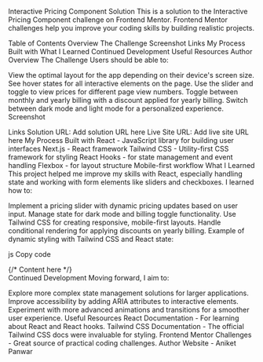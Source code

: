 Interactive Pricing Component Solution
This is a solution to the Interactive Pricing Component challenge on Frontend Mentor. Frontend Mentor challenges help you improve your coding skills by building realistic projects.

Table of Contents
Overview
The Challenge
Screenshot
Links
My Process
Built with
What I Learned
Continued Development
Useful Resources
Author
Overview
The Challenge
Users should be able to:

View the optimal layout for the app depending on their device's screen size.
See hover states for all interactive elements on the page.
Use the slider and toggle to view prices for different page view numbers.
Toggle between monthly and yearly billing with a discount applied for yearly billing.
Switch between dark mode and light mode for a personalized experience.
Screenshot

Links
Solution URL: Add solution URL here
Live Site URL: Add live site URL here
My Process
Built with
React - JavaScript library for building user interfaces
Next.js - React framework
Tailwind CSS - Utility-first CSS framework for styling
React Hooks - for state management and event handling
Flexbox - for layout structure
Mobile-first workflow
What I Learned
This project helped me improve my skills with React, especially handling state and working with form elements like sliders and checkboxes. I learned how to:

Implement a pricing slider with dynamic pricing updates based on user input.
Manage state for dark mode and billing toggle functionality.
Use Tailwind CSS for creating responsive, mobile-first layouts.
Handle conditional rendering for applying discounts on yearly billing.
Example of dynamic styling with Tailwind CSS and React state:

js
Copy code

<div className={`flex flex-col items-center w-full space-y-6 px-6 ${isDarkMode ? 'bg-[hsl(227,35%,25%)]' : 'bg-white'}`}>
  {/* Content here */}
</div>
Continued Development
Moving forward, I aim to:

Explore more complex state management solutions for larger applications.
Improve accessibility by adding ARIA attributes to interactive elements.
Experiment with more advanced animations and transitions for a smoother user experience.
Useful Resources
React Documentation - For learning about React and React hooks.
Tailwind CSS Documentation - The official Tailwind CSS docs were invaluable for styling.
Frontend Mentor Challenges - Great source of practical coding challenges.
Author
Website - Aniket Panwar
